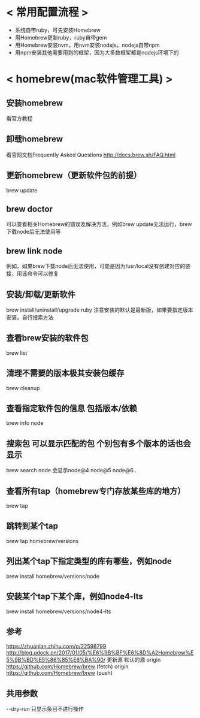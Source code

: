

# < 常用配置流程 >

- 系统自带ruby，可先安装Homebrew
- 用Homebrew更新ruby，ruby自带gem
- 用Homebrew安装nvm，用nvm安装nodejs，nodejs自带npm
- 用npm安装其他需要用到的框架，因为大多数框架都是nodejs环境下的




# < homebrew(mac软件管理工具) >

## 安装homebrew
看官方教程

## 卸载homebrew
看官网文档Frequently Asked Questions http://docs.brew.sh/FAQ.html

## 更新homebrew（更新软件包的前提）
brew update

## brew doctor
可以查看相关Homebrew的错误及解决方法，例如brew update无法运行，brew下载node后无法使用等

## brew link node
例如，如果brew下载node后无法使用，可能是因为/usr/local没有创建对应的链接，用该命令可以修复

## 安装/卸载/更新软件
brew install/uninstall/upgrade ruby
注意安装的默认是最新版，如果要指定版本安装，自行搜索方法

## 查看brew安装的软件包
brew list

## 清理不需要的版本极其安装包缓存
brew cleanup

## 查看指定软件包的信息 包括版本/依赖
brew info node

## 搜索包 可以显示匹配的包 个别包有多个版本的话也会显示
brew search node 会显示node@4 node@5 node@6..

## 查看所有tap（homebrew专门存放某些库的地方）
brew tap

## 跳转到某个tap
brew tap homebrew/versions

## 列出某个tap下指定类型的库有哪些，例如node
brew install homebrew/versions/node

## 安装某个tap下某个库，例如node4-lts
brew install homebrew/versions/node4-lts


## 参考
https://zhuanlan.zhihu.com/p/22598799
http://blog.udock.cn/2017/01/05/%E6%9B%BF%E6%8D%A2Homebrew%E5%9B%BD%E5%86%85%E6%BA%90/ 更新源
默认的源
origin	https://github.com/Homebrew/brew (fetch)
origin	https://github.com/Homebrew/brew (push)

## 共用参数
--dry-run 只显示条目不进行操作
